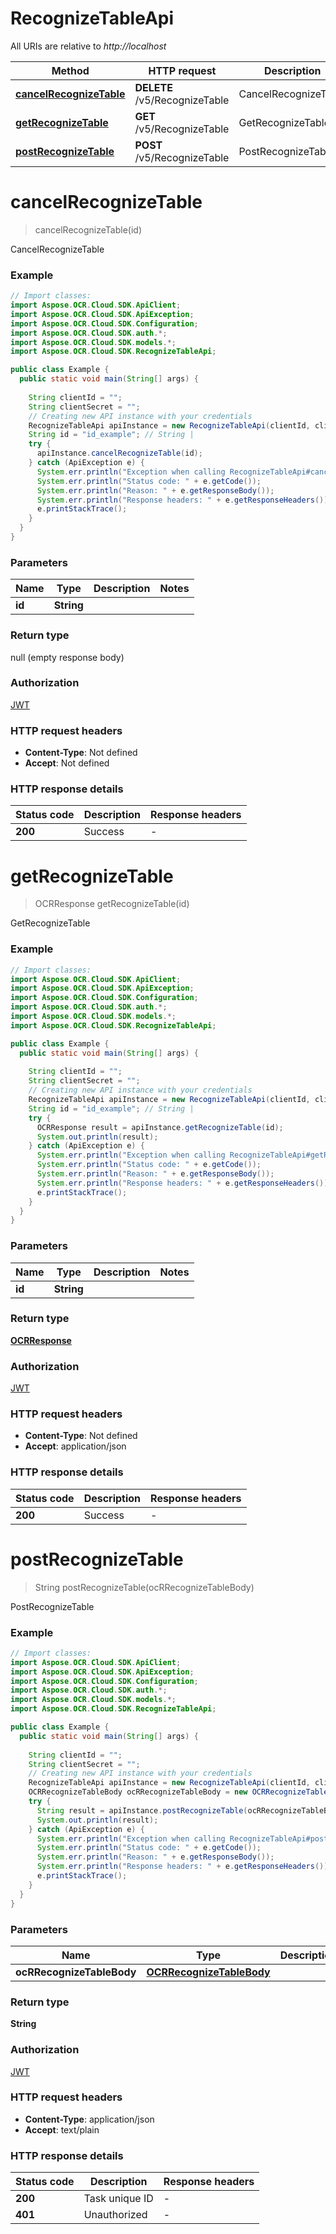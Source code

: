 # RecognizeTableApi

All URIs are relative to *http://localhost*

| Method | HTTP request | Description |
|------------- | ------------- | -------------|
| [**cancelRecognizeTable**](RecognizeTableApi.md#cancelRecognizeTable) | **DELETE** /v5/RecognizeTable | CancelRecognizeTable |
| [**getRecognizeTable**](RecognizeTableApi.md#getRecognizeTable) | **GET** /v5/RecognizeTable | GetRecognizeTable |
| [**postRecognizeTable**](RecognizeTableApi.md#postRecognizeTable) | **POST** /v5/RecognizeTable | PostRecognizeTable |


<a name="cancelRecognizeTable"></a>
# **cancelRecognizeTable**
> cancelRecognizeTable(id)

CancelRecognizeTable

### Example
```java
// Import classes:
import Aspose.OCR.Cloud.SDK.ApiClient;
import Aspose.OCR.Cloud.SDK.ApiException;
import Aspose.OCR.Cloud.SDK.Configuration;
import Aspose.OCR.Cloud.SDK.auth.*;
import Aspose.OCR.Cloud.SDK.models.*;
import Aspose.OCR.Cloud.SDK.RecognizeTableApi;

public class Example {
  public static void main(String[] args) {
    
    String clientId = "";
    String clientSecret = "";
    // Creating new API instance with your credentials
    RecognizeTableApi apiInstance = new RecognizeTableApi(clientId, clientSecret);
    String id = "id_example"; // String | 
    try {
      apiInstance.cancelRecognizeTable(id);
    } catch (ApiException e) {
      System.err.println("Exception when calling RecognizeTableApi#cancelRecognizeTable");
      System.err.println("Status code: " + e.getCode());
      System.err.println("Reason: " + e.getResponseBody());
      System.err.println("Response headers: " + e.getResponseHeaders());
      e.printStackTrace();
    }
  }
}
```

### Parameters

| Name | Type | Description  | Notes |
|------------- | ------------- | ------------- | -------------|
| **id** | **String**|  | |

### Return type

null (empty response body)

### Authorization

[JWT](../README.md#JWT)

### HTTP request headers

 - **Content-Type**: Not defined
 - **Accept**: Not defined

### HTTP response details
| Status code | Description | Response headers |
|-------------|-------------|------------------|
| **200** | Success |  -  |

<a name="getRecognizeTable"></a>
# **getRecognizeTable**
> OCRResponse getRecognizeTable(id)

GetRecognizeTable

### Example
```java
// Import classes:
import Aspose.OCR.Cloud.SDK.ApiClient;
import Aspose.OCR.Cloud.SDK.ApiException;
import Aspose.OCR.Cloud.SDK.Configuration;
import Aspose.OCR.Cloud.SDK.auth.*;
import Aspose.OCR.Cloud.SDK.models.*;
import Aspose.OCR.Cloud.SDK.RecognizeTableApi;

public class Example {
  public static void main(String[] args) {
    
    String clientId = "";
    String clientSecret = "";
    // Creating new API instance with your credentials
    RecognizeTableApi apiInstance = new RecognizeTableApi(clientId, clientSecret);
    String id = "id_example"; // String | 
    try {
      OCRResponse result = apiInstance.getRecognizeTable(id);
      System.out.println(result);
    } catch (ApiException e) {
      System.err.println("Exception when calling RecognizeTableApi#getRecognizeTable");
      System.err.println("Status code: " + e.getCode());
      System.err.println("Reason: " + e.getResponseBody());
      System.err.println("Response headers: " + e.getResponseHeaders());
      e.printStackTrace();
    }
  }
}
```

### Parameters

| Name | Type | Description  | Notes |
|------------- | ------------- | ------------- | -------------|
| **id** | **String**|  | |

### Return type

[**OCRResponse**](OCRResponse.md)

### Authorization

[JWT](../README.md#JWT)

### HTTP request headers

 - **Content-Type**: Not defined
 - **Accept**: application/json

### HTTP response details
| Status code | Description | Response headers |
|-------------|-------------|------------------|
| **200** | Success |  -  |

<a name="postRecognizeTable"></a>
# **postRecognizeTable**
> String postRecognizeTable(ocRRecognizeTableBody)

PostRecognizeTable

### Example
```java
// Import classes:
import Aspose.OCR.Cloud.SDK.ApiClient;
import Aspose.OCR.Cloud.SDK.ApiException;
import Aspose.OCR.Cloud.SDK.Configuration;
import Aspose.OCR.Cloud.SDK.auth.*;
import Aspose.OCR.Cloud.SDK.models.*;
import Aspose.OCR.Cloud.SDK.RecognizeTableApi;

public class Example {
  public static void main(String[] args) {
    
    String clientId = "";
    String clientSecret = "";
    // Creating new API instance with your credentials
    RecognizeTableApi apiInstance = new RecognizeTableApi(clientId, clientSecret);
    OCRRecognizeTableBody ocRRecognizeTableBody = new OCRRecognizeTableBody(); // OCRRecognizeTableBody | 
    try {
      String result = apiInstance.postRecognizeTable(ocRRecognizeTableBody);
      System.out.println(result);
    } catch (ApiException e) {
      System.err.println("Exception when calling RecognizeTableApi#postRecognizeTable");
      System.err.println("Status code: " + e.getCode());
      System.err.println("Reason: " + e.getResponseBody());
      System.err.println("Response headers: " + e.getResponseHeaders());
      e.printStackTrace();
    }
  }
}
```

### Parameters

| Name | Type | Description  | Notes |
|------------- | ------------- | ------------- | -------------|
| **ocRRecognizeTableBody** | [**OCRRecognizeTableBody**](OCRRecognizeTableBody.md)|  | |

### Return type

**String**

### Authorization

[JWT](../README.md#JWT)

### HTTP request headers

 - **Content-Type**: application/json
 - **Accept**: text/plain

### HTTP response details
| Status code | Description | Response headers |
|-------------|-------------|------------------|
| **200** | Task unique ID |  -  |
| **401** | Unauthorized |  -  |

